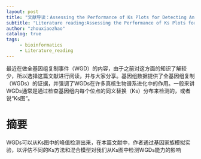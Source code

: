 ```yaml
---
layout: post
title: "文献导读：Assessing the Performance of Ks Plots for Detecting Ancient Whole Genome Duplications"
subtitle: "Literature reading:Assessing the Performance of Ks Plots for Detecting Ancient Whole Genome Duplications"
author: "zhouxiaozhao"
catalog: true
tags:
     - bioinformatics
     - Literature_reading
---
```


最近在做全基因组复制事件（WGD）的内容，由于之前对这方面的知识了解较少，所以选择这篇文献进行阅读，并与大家分享。基因组数据提供了全基因组复制（WGDs）的证据，并强调了WGDs在许多真核生物谱系进化中的作用。一般来讲WGDs通常是通过检查基因组内每个位点的同义替换（Ks）分布来检测的，或者说“Ks图”。

# 摘要

WGDs可以从Ks图中的峰值检测出来，在本篇文献中，作者通过基因家族模拟实验，以评估不同的Ks方法和混合模型对我们从Ks图中检测WGDs能力的影响

